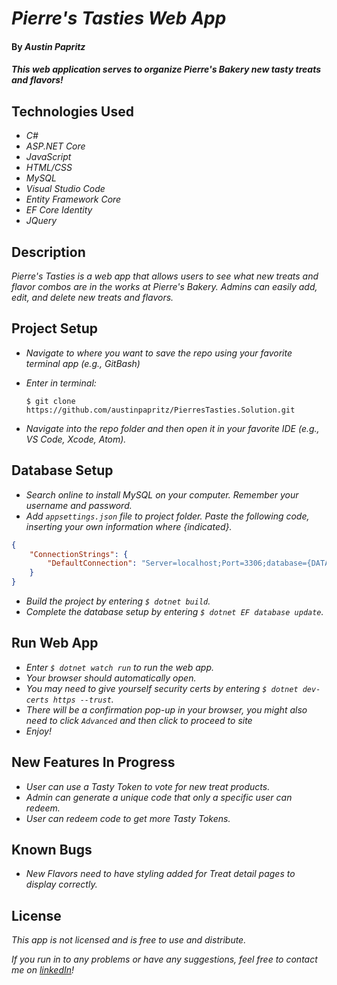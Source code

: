 # _Pierre's Tasties Web App_

#### By _Austin Papritz_

#### _This web application serves to organize Pierre's Bakery new tasty treats and flavors!_

## Technologies Used

* _C#_
* _ASP.NET Core_
* _JavaScript_
* _HTML/CSS_
* _MySQL_
* _Visual Studio Code_
* _Entity Framework Core_
* _EF Core Identity_
* _JQuery_

## Description

_Pierre's Tasties is a web app that allows users to see what new treats and flavor combos are in the works at Pierre's Bakery. Admins can easily add, edit, and delete new treats and flavors._

## Project Setup

* _Navigate to where you want to save the repo using your favorite terminal app (e.g., GitBash)_
* _Enter in terminal:_ 

    ```$ git clone https://github.com/austinpapritz/PierresTasties.Solution.git```
* _Navigate into the repo folder and then open it in your favorite IDE (e.g., VS Code, Xcode, Atom)._

## Database Setup

* _Search online to install MySQL on your computer. Remember your username and password._
* _Add `appsettings.json` file to project folder. Paste the following code, inserting your own information where {indicated}._

```json
{
    "ConnectionStrings": {
        "DefaultConnection": "Server=localhost;Port=3306;database={DATABASENAME};uid={USERNAME};pwd={PASSWORD};"
    }
}
```

* _Build the project by entering `$ dotnet build`._
* _Complete the database setup by entering `$ dotnet EF database update`._

## Run Web App

* _Enter `$ dotnet watch run` to run the web app._
* _Your browser should automatically open._
* _You may need to give yourself security certs by entering `$ dotnet dev-certs https --trust`._
* _There will be a confirmation pop-up in your browser, you might also need to click `Advanced` and then click to proceed to site_
* _Enjoy!_

## New Features In Progress

* _User can use a Tasty Token to vote for new treat products._
* _Admin can generate a unique code that only a specific user can redeem._
* _User can redeem code to get more Tasty Tokens._

## Known Bugs

* _New Flavors need to have styling added for Treat detail pages to display correctly._

## License

_This app is not licensed and is free to use and distribute._

_If you run in to any problems or have any suggestions, feel free to contact me on [linkedIn](https://www.linkedin.com/in/austin-papritz)!_